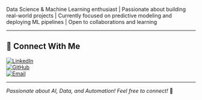 Data Science & Machine Learning enthusiast | Passionate about building real-world projects | Currently focused on predictive modeling and deploying ML pipelines | Open to collaborations and learning


---

## 🔗 Connect With Me  
[![LinkedIn](https://img.shields.io/badge/LinkedIn-blue?logo=linkedin&logoColor=white)](https://www.linkedin.com/in/vishva-gor/)  
[![GitHub](https://img.shields.io/badge/GitHub-black?logo=github&logoColor=white)](https://github.com/Vishvagor)  
[![Email](https://img.shields.io/badge/Email-red?logo=gmail&logoColor=white)](mailto:your-vishvagor2015@gmail.com)  

---

*Passionate about AI, Data, and Automation! Feel free to connect!* 🚀  
